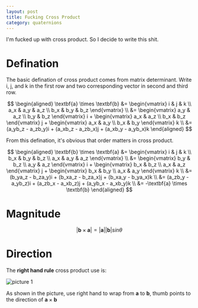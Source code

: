 ```yaml
---
layout: post
title: Fucking Cross Product
category: quaternions
---
```


I'm fucked up with cross product. So I decide to write this shit.

# Defination

The basic defination of cross product comes from matrix determinant. Write i, j, and k in the first row and two corresponding vector in second and third row.

$$
\begin{aligned}
    \textbf{a} \times \textbf{b} &= 
    \begin{vmatrix}
        i & j & k \\
        a_x & a_y & a_z \\
        b_x & b_y & b_z
    \end{vmatrix} \\
    &=
    \begin{vmatrix}
        a_y & a_z \\
        b_y & b_z
    \end{vmatrix} i
    +
    \begin{vmatrix}
        a_x & a_z \\
        b_x & b_z
    \end{vmatrix} j
    +
    \begin{vmatrix}
        a_x & a_y \\
        b_x & b_y
    \end{vmatrix} k \\
    &= (a_yb_z - a_zb_y)i + (a_xb_z - a_zb_x)j + (a_xb_y - a_yb_x)k
\end{aligned}
$$

From this defination, it's obvious that order matters in cross product.

$$
\begin{aligned}
    \textbf{b} \times \textbf{a} &= 
    \begin{vmatrix}
        i & j & k \\
        b_x & b_y & b_z \\
        a_x & a_y & a_z
    \end{vmatrix} \\
    &=
    \begin{vmatrix}
        b_y & b_z \\
        a_y & a_z
    \end{vmatrix} i
    +
    \begin{vmatrix}
        b_x & b_z \\
        a_x & a_z
    \end{vmatrix} j
    +
    \begin{vmatrix}
        b_x & b_y \\
        a_x & a_y
    \end{vmatrix} k \\
    &= (b_ya_z - b_za_y)i + (b_xa_z - b_za_x)j + (b_xa_y - b_ya_x)k \\
    &= (a_zb_y - a_yb_z)i + (a_zb_x - a_xb_z)j + (a_yb_x - a_xb_y)k \\
    &= -\textbf{a} \times \textbf{b}
\end{aligned}
$$

# Magnitude

$$
\vert \textbf{b} \times \textbf{a} \vert = \vert \textbf{a} \vert \vert \textbf{b} \vert sin\theta
$$

# Direction

The **right hand rule** cross product use is:

![picture 1](/Blog/images/2022-04-26-16-10-59-cross-product.png)  

As shown in the picture, use right hand to wrap from $\textbf{a}$ to $\textbf{b}$, thumb points to the direction of $\textbf{a} \times \textbf{b}$